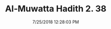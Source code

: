 ---
title        : "Al-Muwatta Hadith 2. 38"
date         : 7/25/2018 12:28:03 PM
draft        : false
type         : "hadith"
layout       : "hadith"
BookCode     : "AMH"
VolumeNumber : "2"
HadithNumber : "38"
categories  :  ["Purity - Wiping the Head and Ears"]
---